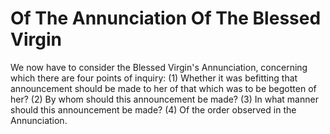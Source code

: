 # Of The Annunciation Of The Blessed Virgin

We now have to consider the Blessed Virgin's Annunciation, concerning which there are four points of inquiry:
(1) Whether it was befitting that announcement should be made to her of that which was to be begotten of her?
(2) By whom should this announcement be made?
(3) In what manner should this announcement be made?
(4) Of the order observed in the Annunciation.